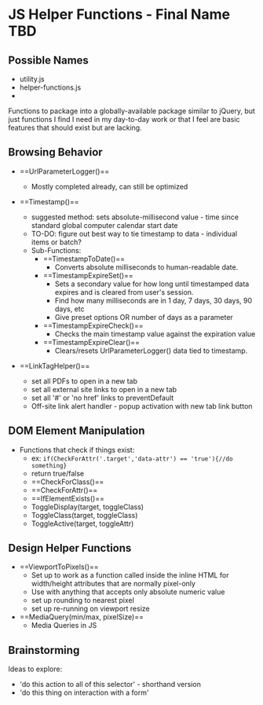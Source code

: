 # JS Helper Functions - Final Name TBD

## Possible Names
- utility.js
- helper-functions.js
- 

Functions to package into a globally-available package similar to jQuery, but just functions I find I need in my day-to-day work or that I feel are basic features that should exist but are lacking.

## Browsing Behavior
- ==UrlParameterLogger()==
	- Mostly completed already, can still be optimized

- ==Timestamp()==
	- suggested method: sets absolute-millisecond value - time since standard global computer calendar start date
	- TO-DO: figure out best way to tie timestamp to data - individual items or batch?
	- Sub-Functions:
		- ==TimestampToDate()==
			- Converts absolute milliseconds to human-readable date.
		- ==TimestampExpireSet()==
			- Sets a secondary value for how long until timestamped data expires and is cleared from user's session.
			- Find how many milliseconds are in 1 day, 7 days, 30 days, 90 days, etc
			- Give preset options OR number of days as a parameter
		- ==TimestampExpireCheck()==
			- Checks the main timestamp value against the expiration value
		- ==TimestampExpireClear()==
			- Clears/resets UrlParameterLogger() data tied to timestamp.

- ==LinkTagHelper()==
	- set all PDFs to open in a new tab
	- set all external site links to open in a new tab
	- set all '#' or 'no href' links to preventDefault
	- Off-site link alert handler - popup activation with new tab link button

## DOM Element Manipulation
- Functions that check if things exist:
	- ex: `if(CheckForAttr('.target','data-attr') == 'true'){//do something}`
	- return true/false
	- ==CheckForClass()==
	- ==CheckForAttr()==
	- ==IfElementExists()==
	- ToggleDisplay(target, toggleClass)
	- ToggleClass(target, toggleClass)
	- ToggleActive(target, toggleAttr)

## Design Helper Functions
- ==ViewportToPixels()==
	- Set up to work as a function called inside the inline HTML for width/height attributes that are normally pixel-only
	- Use with anything that accepts only absolute numeric value
	- set up rounding to nearest pixel
	- set up re-running on viewport resize
- ==MediaQuery(min/max, pixelSize)==
	- Media Queries in JS

## Brainstorming
Ideas to explore:
- 'do this action to all of this selector' - shorthand version
- 'do this thing on interaction with a form'